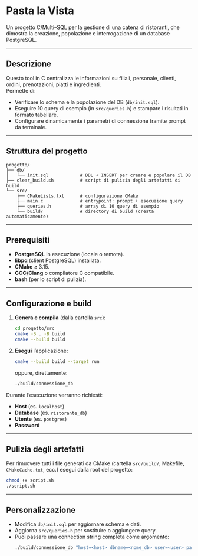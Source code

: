 # Pasta la Vista

Un progetto C/Multi–SQL per la gestione di una catena di ristoranti, che dimostra la creazione, popolazione e interrogazione di un database PostgreSQL.

---

## Descrizione

Questo tool in C centralizza le informazioni su filiali, personale, clienti, ordini, prenotazioni, piatti e ingredienti.  
Permette di:

- Verificare lo schema e la popolazione del DB (`db/init.sql`).
- Eseguire 10 query di esempio (in `src/queries.h`) e stampare i risultati in formato tabellare.
- Configurare dinamicamente i parametri di connessione tramite prompt da terminale.

---

## Struttura del progetto

```
progetto/
├── db/
│   └── init.sql            # DDL + INSERT per creare e popolare il DB
├── clear_build.sh          # script di pulizia degli artefatti di build
└── src/
    ├── CMakeLists.txt      # configurazione CMake
    ├── main.c              # entrypoint: prompt + esecuzione query
    ├── queries.h           # array di 10 query di esempio
    └── build/              # directory di build (creata automaticamente)
```

---

## Prerequisiti

- **PostgreSQL** in esecuzione (locale o remota).  
- **libpq** (client PostgreSQL) installata.  
- **CMake** ≥ 3.15.  
- **GCC/Clang** o compilatore C compatibile.  
- **bash** (per lo script di pulizia).

---

## Configurazione e build

1. **Genera e compila** (dalla cartella `src`):
   ```bash
   cd progetto/src
   cmake -S . -B build
   cmake --build build
   ```

2. **Esegui** l’applicazione:
   ```bash
   cmake --build build --target run
   ```
   oppure, direttamente:
   ```bash
   ./build/connessione_db
   ```

Durante l’esecuzione verranno richiesti:

- **Host** (es. `localhost`)  
- **Database** (es. `ristorante_db`)  
- **Utente** (es. `postgres`)  
- **Password**

---

## Pulizia degli artefatti

Per rimuovere tutti i file generati da CMake (cartella `src/build/`, Makefile, `CMakeCache.txt`, ecc.) esegui dalla root del progetto:

```bash
chmod +x script.sh
./script.sh
```

---

## Personalizzazione

- Modifica `db/init.sql` per aggiornare schema e dati.  
- Aggiorna `src/queries.h` per sostituire o aggiungere query.  
- Puoi passare una connection string completa come argomento:
  ```bash
  ./build/connessione_db "host=<host> dbname=<nome_db> user=<user> password=<psw>"
  ```
